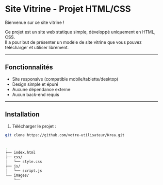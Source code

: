 # Site Vitrine - Projet HTML/CSS

Bienvenue sur ce site vitrine !

Ce projet est un site web statique simple, développé uniquement en HTML, CSS.  
Il a pour but de présenter un modèle de site vitrine que vous pouvez télécharger et utiliser librement.

---

## Fonctionnalités

- Site responsive (compatible mobile/tablette/desktop)
- Design simple et épuré
- Aucune dépendance externe
- Aucun back-end requis

---

## Installation

1. Télécharger le projet :

```bash
git clone https://github.com/votre-utilisateur/Krea.git


.
├── index.html
├── css/
│   └── style.css
├── js/
│   └── script.js
└── images/
    └── 
